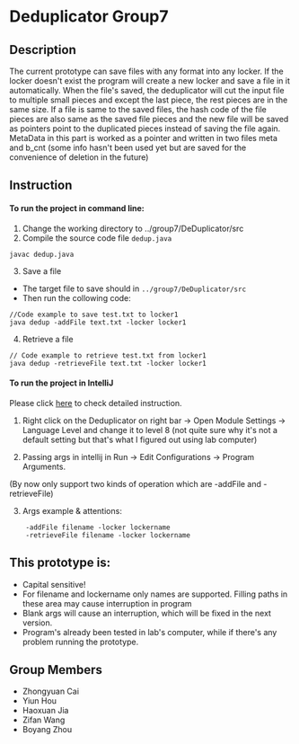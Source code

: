 # Deduplicator Group7
## Description

The current prototype can save files with any format into any locker. If the locker doesn't exist the program will create a new locker and save a file in it automatically. When the file's saved, the deduplicator will cut the input file to multiple small pieces and except the last piece, the rest pieces are in the same size. If a file is same to the saved files, the hash code of the file pieces are also same as the saved file pieces and the new file will be saved as pointers point to the duplicated pieces instead of saving the file again. MetaData in this part is worked as a pointer and written in two files meta and b_cnt (some info hasn't been used yet but are saved for the convenience of deletion in the future)

## Instruction

#### To run the project in command line:
1. Change the working directory to ../group7/DeDuplicator/src
2. Compile the source code file `dedup.java`
```
javac dedup.java
```
3. Save a file
- The target file to save should in `../group7/DeDuplicator/src`
- Then run the collowing code:
```
//Code example to save test.txt to locker1
java dedup -addFile text.txt -locker locker1
```
4. Retrieve a file
```
// Code example to retrieve test.txt from locker1
java dedup -retrieveFile text.txt -locker locker1
```

#### To run the project in IntelliJ
Please click [here](https://agile.bu.edu/bitbucket/projects/EC504PROJ/repos/group7/browse/DeDuplicator/src/README.md) to check detailed instruction.

1. Right click on the Deduplicator on right bar -> Open Module Settings -> Language Level and change it to level 8
 (not quite sure why it's not a default setting but that's what I figured out using lab computer)

2. Passing args in intellij in Run -> Edit Configurations -> Program Arguments.

  (By now only support two kinds of operation which are -addFile and -retrieveFile)

3. Args example & attentions:
```
    -addFile filename -locker lockername
    -retrieveFile filename -locker lockername
```

## This prototype is:
- Capital sensitive!
- For filename and lockername only names are supported. Filling paths in these area may cause interruption in program
- Blank args will cause an interruption, which will be fixed in the next version.
- Program's already been tested in lab's computer, while if there's any problem running the prototype.

## Group Members

- Zhongyuan Cai
- Yiun Hou
- Haoxuan Jia
- Zifan Wang
- Boyang Zhou